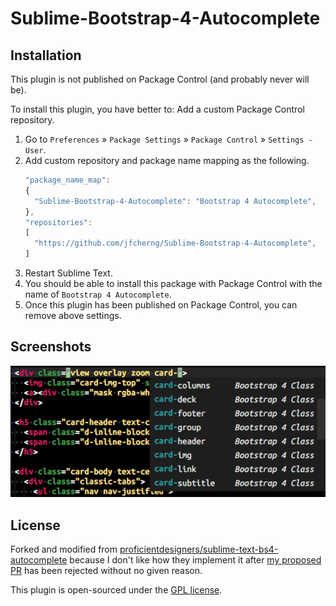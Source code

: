 # Sublime-Bootstrap-4-Autocomplete


## Installation

This plugin is not published on Package Control (and probably never will be).

To install this plugin, you have better to: Add a custom Package Control repository.

1. Go to `Preferences` » `Package Settings` » `Package Control` » `Settings - User`.
1. Add custom repository and package name mapping as the following.
   ```javascript
   "package_name_map":
   {
     "Sublime-Bootstrap-4-Autocomplete": "Bootstrap 4 Autocomplete",
   },
   "repositories":
   [
     "https://github.com/jfcherng/Sublime-Bootstrap-4-Autocomplete",
   ]
   ```
1. Restart Sublime Text.
1. You should be able to install this package with Package Control with the name of `Bootstrap 4 Autocomplete`.
1. Once this plugin has been published on Package Control, you can remove above settings.


## Screenshots

![screenshot](docs/screenshot.png)


## License

Forked and modified from [proficientdesigners/sublime-text-bs4-autocomplete](https://github.com/proficientdesigners/sublime-text-bs4-autocomplete)
because I don't like how they implement it after [my proposed PR](https://github.com/proficientdesigners/sublime-text-bs4-autocomplete/pull/3) has been rejected without no given reason.

This plugin is open-sourced under the [GPL license](https://www.gnu.org/licenses/gpl-3.0.en.html).
